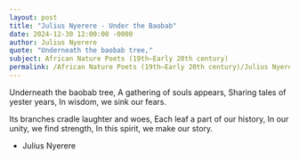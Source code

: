 ```yaml
---
layout: post
title: "Julius Nyerere - Under the Baobab"
date: 2024-12-30 12:00:00 -0000
author: Julius Nyerere
quote: "Underneath the baobab tree,"
subject: African Nature Poets (19th–Early 20th century)
permalink: /African Nature Poets (19th–Early 20th century)/Julius Nyerere/Julius Nyerere - Under the Baobab
---
```


Underneath the baobab tree,
A gathering of souls appears,
Sharing tales of yester years,
In wisdom, we sink our fears.

Its branches cradle laughter and woes,
Each leaf a part of our history,
In our unity, we find strength,
In this spirit, we make our story.


- Julius Nyerere
